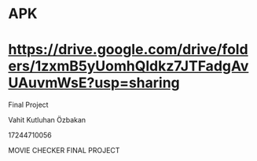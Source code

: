 # APK 
# https://drive.google.com/drive/folders/1zxmB5yUomhQldkz7JTFadgAvUAuvmWsE?usp=sharing

Final Project 

Vahit Kutluhan Özbakan

17244710056

MOVIE CHECKER FINAL PROJECT

